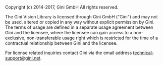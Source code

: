 Copyright (c) 2014-2017, Gini GmbH
All rights reserved.

The Gini Vision Library is licensed through Gini GmbH ("Gini") and may not be
used, altered or copied in any way without explicit permission by Gini. The
terms of usage are defined in a separate usage agreement between Gini and the
licensee, where the licensee can gain access to a non-exclusive,
non-transferable usage right which is restricted for the time of a contractual
relationship between Gini and the licensee.

For license related inquiries contact Gini via the email address
technical-support@gini.net.
